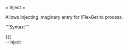= Inject =

Allows injecting imaginary entry for !FlexGet to process.

'''Syntax:'''

{{{        
--inject <TITLE> [URL] [FORCE]
}}}
        
Random url will be generated. All other inputs are disabled.

'''Example use:'''
        
{{{
flexget --inject "Some.Series.S02E12.Imaginary" --feed my-series --learn
}}}
        
This would inject imaginary series into a single feed and learn it as a downloaded,
assuming feed accepts the injected entry.